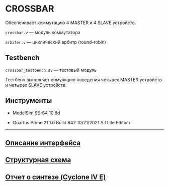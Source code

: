 # CROSSBAR 

Обеспечивает коммутацию 4 MASTER и 4 SLAVE устройств.

`crossbar.v` —  модуль коммутатора

`arbiter.v` — циклический арбитр (round-robin)

## Testbench

`crossbar_testbench.sv` — тестовый модуль

Тестбенч выполняет симуляцию поведения четырех MASTER устройств и четырех SLAVE устройств. 

## Инструменты

* ModelSim SE-64 10.6d

* Quartus Prime 21.1.0 Build 842 10/21/2021 SJ Lite Edition
___

## [Описание интерфейса](https://github.com/romantitovmephi/Crossbar/blob/main/docs/interface.md)

## [Структурная схема]()

## [Отчет о синтезе (Cyclone IV E)](https://github.com/romantitovmephi/Crossbar/blob/main/docs/synthesis.md)






